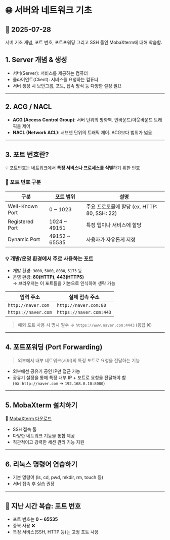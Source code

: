 # 🌐 서버와 네트워크 기초

## 📅 2025-07-28

서버 기초 개념, 포트 번호, 포트포워딩 그리고 SSH 툴인 MobaXterm에 대해 학습함.

## 1. Server 개념 & 생성

-   서버(Server): 서비스를 제공하는 컴퓨터
-   클라이언트(Client): 서비스를 요청하는 컴퓨터
-   서버 생성 시 보안그룹, 포트, 접속 방식 등 다양한 설정 필요

---

## 2. ACG / NACL

-   **ACG (Access Control Group)**: 서버 단위의 방화벽. 인바운드/아웃바운드 트래픽을 제어
-   **NACL (Network ACL)**: 서브넷 단위의 트래픽 제어. ACG보다 범위가 넓음

---

## 3. 포트 번호란?

💡 포트번호는 네트워크에서 **특정 서비스나 프로세스를 식별**하기 위한 번호

### 📌 포트 번호 구분

| 구분            | 포트 범위     | 설명                                         |
| --------------- | ------------- | -------------------------------------------- |
| Well-Known Port | 0 ~ 1023      | 주요 프로토콜에 할당 (ex. HTTP: 80, SSH: 22) |
| Registered Port | 1024 ~ 49151  | 특정 앱이나 서비스에 할당                    |
| Dynamic Port    | 49152 ~ 65535 | 사용자가 자유롭게 지정                       |

### 💡 개발/운영 환경에서 주로 사용하는 포트

-   개발 환경: `3000`, `5000`, `8080`, `5173` 등
-   운영 환경: **80(HTTP)**, **443(HTTPS)**  
    → 브라우저는 이 포트들을 기본으로 인식하여 생략 가능

| 입력 주소           | 실제 접속 주소          |
| ------------------- | ----------------------- |
| `http://naver.com`  | `http://naver.com:80`   |
| `https://naver.com` | `https://naver.com:443` |

> 예외 포트 사용 시 명시 필수 → `https://www.naver.com:4443` (응답 ❌)

---

## 4. 포트포워딩 (Port Forwarding)

> 외부에서 내부 네트워크(서버)의 특정 포트로 요청을 전달하는 기능

-   외부에선 공유기 공인 IP만 접근 가능
-   공유기 설정을 통해 특정 내부 IP + 포트로 요청을 전달해야 함  
    (ex: `http://naver.com` → `192.168.0.10:8080`)

---

## 5. MobaXterm 설치하기

🔗 [MobaXterm 다운로드](https://mobaxterm.mobatek.net/download-home-edition.html)

-   SSH 접속 툴
-   다양한 네트워크 기능을 통합 제공
-   직관적이고 강력한 세션 관리 기능 지원

---

## 6. 리눅스 명령어 연습하기

-   기본 명령어 (ls, cd, pwd, mkdir, rm, touch 등)
-   서버 접속 후 실습 권장

---

## 🔁 지난 시간 복습: 포트 번호

-   포트 번호는 **0 ~ 65535**
-   중복 사용 ❌
-   특정 서비스(SSH, HTTP 등)는 고정 포트 사용
